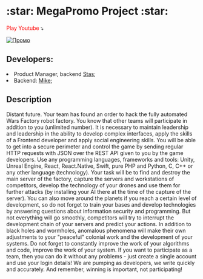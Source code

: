 <h1>:star: MegaPromo Project :star:	</h1>

<span style="color:red;">Play Youtube</span> :arrow_heading_down:	

[![Промо](https://hips.hearstapps.com/digitalspyuk.cdnds.net/16/36/1473073485-deadpool-shock-hands-to-face.gif)](https://www.youtube.com/watch?v=LX4IHfWa4z0)

<h2>Developers:</h2>
<li>Product Manager, backend <a href="https://github.com/black6berry" target="_blank">Stas</a>;</li>
<li>Backend: <a href="https://github.com/black6berry" target="_blank">Mike</a>;</li>

<h2>Description</h2>
Distant future. Your team has found an order to hack the fully automated Wars Factory robot factory. You know that other teams will participate in addition to you (unlimited number). It is necessary to maintain leadership and leadership in the ability to develop complex interfaces, apply the skills of a Frontend developer and apply social engineering skills.
You will be able to get into a secure perimeter and control the game by sending regular HTTP requests with JSON over the REST API given to you by the game developers. Use any programming languages, frameworks and tools: Unity, Unreal Engine, React, React.Native, Swift, pure PHP and Python, C, C++ or any other language (technology).
Your task will be to find and destroy the main server of the factory, capture the servers and workstations of competitors, develop the technology of your drones and use them for further attacks (by installing your AI there at the time of the capture of the server). You can also move around the planets if you reach a certain level of development, so do not forget to train your bases and develop technologies by answering questions about information security and programming.
But not everything will go smoothly, competitors will try to interrupt the development chain of your servers and predict your actions. In addition to black holes and wormholes, anomalous phenomena will make their own adjustments to your "peaceful" colonial work and the development of your systems. Do not forget to constantly improve the work of your algorithms and code, improve the work of your system. If you want to participate as a team, then you can do it without any problems - just create a single account and use your login details! We are pumping as developers, we write quickly and accurately. And remember, winning is important, not participating!
